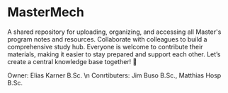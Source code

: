 # MasterMech
A shared repository for uploading, organizing, and accessing all Master's program notes and resources. Collaborate with colleagues to build a comprehensive study hub. Everyone is welcome to contribute their materials, making it easier to stay prepared and support each other. Let’s create a central knowledge base together! 🚀

Owner: Elias Karner B.Sc. \n
Conrtibuters: Jim Buso B.Sc., Matthias Hosp B.Sc.
